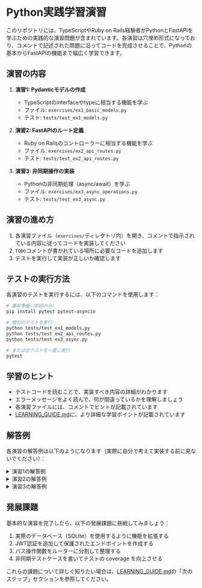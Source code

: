 # Python実践学習演習

このリポジトリには、TypeScriptやRuby on Rails経験者がPythonとFastAPIを学ぶための実践的な演習問題が含まれています。各演習は穴埋め形式になっており、コメントで記述された問題に沿ってコードを完成させることで、Pythonの基本からFastAPIの機能まで幅広く学習できます。

## 演習の内容

1. **演習1: Pydanticモデルの作成**
   - TypeScriptのinterfaceやtypeに相当する機能を学ぶ
   - ファイル: `exercises/ex1_basic_models.py`
   - テスト: `tests/test_ex1_models.py`

2. **演習2: FastAPIのルート定義**
   - Ruby on Railsのコントローラーに相当する機能を学ぶ
   - ファイル: `exercises/ex2_api_routes.py`
   - テスト: `tests/test_ex2_api_routes.py`

3. **演習3: 非同期操作の実装**
   - Pythonの非同期処理（async/await）を学ぶ
   - ファイル: `exercises/ex3_async_operations.py`
   - テスト: `tests/test_ex3_async.py`

## 演習の進め方

1. 各演習ファイル（`exercises/`ディレクトリ内）を開き、コメントで指示されている内容に従ってコードを実装してください
2. `TODO`コメントが書かれている場所に必要なコードを追加します
3. テストを実行して実装が正しいか確認します

## テストの実行方法

各演習のテストを実行するには、以下のコマンドを使用します：

```bash
# 事前準備（初回のみ）
pip install pytest pytest-asyncio

# 個別のテストを実行
python tests/test_ex1_models.py
python tests/test_ex2_api_routes.py
python tests/test_ex3_async.py

# または全テストを一度に実行
pytest
```

## 学習のヒント

- テストコードを読むことで、実装すべき内容の詳細がわかります
- エラーメッセージをよく読んで、何が間違っているかを理解しましょう
- 各演習ファイルには、コメントでヒントが記載されています
- [LEARNING_GUIDE.md](LEARNING_GUIDE.md)に、より詳細な学習ポイントが記載されています

## 解答例

各演習の解答例は以下のようになります（実際に自分で考えて実装する前に見ないでください）：

<details>
<summary>演習1の解答例</summary>

```python
# 問題1: 優先度を表すEnumを作成してください
class Priority(str, Enum):
    LOW = "low"
    MEDIUM = "medium"
    HIGH = "high"

# 問題2: TodoCreateモデルを作成してください
class TodoCreate(BaseModel):
    title: str
    description: Optional[str] = None
    priority: Priority = Priority.MEDIUM
    completed: bool = False

# 問題3: TodoモデルをTodoCreateを継承して作成してください
class Todo(TodoCreate):
    id: str
```
</details>

<details>
<summary>演習2の解答例</summary>

```python
# 問題1: ルートパスへのGETリクエストを処理する関数
@app.get("/")
async def root():
    return {"message": "Welcome to the ToDo API"}

# 問題2: 全てのTodoを取得するエンドポイント
@app.get("/todos", response_model=List[Todo])
async def get_todos():
    return todos

# 問題3: IDでTodoを取得するエンドポイント
@app.get("/todos/{todo_id}", response_model=Todo)
async def get_todo(todo_id: UUID):
    for todo in todos:
        if todo.id == todo_id:
            return todo
    raise HTTPException(
        status_code=status.HTTP_404_NOT_FOUND,
        detail=f"Todo with ID {todo_id} not found"
    )

# 問題4: 新しいTodoを作成するエンドポイント
@app.post("/todos", response_model=Todo, status_code=status.HTTP_201_CREATED)
async def create_todo(todo: TodoCreate):
    new_todo = Todo(id=str(uuid4()), **todo.dict())
    todos.append(new_todo)
    return new_todo

# 問題5: Todoを更新するエンドポイント
@app.put("/todos/{todo_id}", response_model=Todo)
async def update_todo(todo_id: UUID, todo_update: TodoCreate):
    for index, todo in enumerate(todos):
        if todo.id == todo_id:
            updated_todo = Todo(id=str(todo_id), **todo_update.dict())
            todos[index] = updated_todo
            return updated_todo
    raise HTTPException(
        status_code=status.HTTP_404_NOT_FOUND,
        detail=f"Todo with ID {todo_id} not found"
    )

# 問題6: Todoを削除するエンドポイント
@app.delete("/todos/{todo_id}", status_code=status.HTTP_204_NO_CONTENT)
async def delete_todo(todo_id: UUID):
    for index, todo in enumerate(todos):
        if todo.id == todo_id:
            todos.pop(index)
            return
    raise HTTPException(
        status_code=status.HTTP_404_NOT_FOUND,
        detail=f"Todo with ID {todo_id} not found"
    )
```
</details>

<details>
<summary>演習3の解答例</summary>

```python
# 問題1: 非同期関数
async def async_wait(seconds: float) -> float:
    await asyncio.sleep(seconds)
    return seconds

# 問題2: 複数の非同期処理を並行実行する関数
async def run_parallel(wait_times: List[float]) -> List[tuple]:
    async def measure_time(wait_time: float) -> tuple:
        start_time = time.time()
        await async_wait(wait_time)
        actual_time = time.time() - start_time
        return (wait_time, actual_time)
    
    tasks = [measure_time(wait_time) for wait_time in wait_times]
    return await asyncio.gather(*tasks)

# 問題3: 非同期ジェネレータ関数
async def async_counter(count: int, interval: float):
    for i in range(count):
        yield i
        await asyncio.sleep(interval)

# 問題4: 非同期コンテキストマネージャ
class AsyncTimer:
    async def __aenter__(self):
        self.start_time = time.time()
        return self
    
    async def __aexit__(self, exc_type, exc_val, exc_tb):
        self.elapsed = time.time() - self.start_time
        print(f"Elapsed time: {self.elapsed:.4f} seconds")
    
    def __float__(self):
        return self.elapsed
        
    def __gt__(self, other):
        return float(self) > other
        
    def __lt__(self, other):
        return float(self) < other
```
</details>

## 発展課題

基本的な演習を完了したら、以下の発展課題に挑戦してみましょう：

1. 実際のデータベース（SQLite）を使用するように機能を拡張する
2. JWT認証を追加して保護されたエンドポイントを作成する
3. パス操作関数をルーターに分割して整理する
4. 非同期テストケースを書いてテストの coverage を向上させる

これらの課題について詳しく知りたい場合は、[LEARNING_GUIDE.md](LEARNING_GUIDE.md)の「次のステップ」セクションを参照してください。